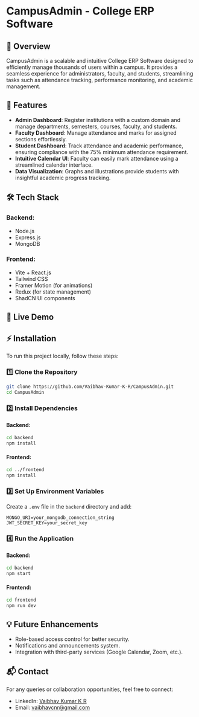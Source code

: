 # CampusAdmin - College ERP Software


## 🚀 Overview
CampusAdmin is a scalable and intuitive College ERP Software designed to efficiently manage thousands of users within a campus. It provides a seamless experience for administrators, faculty, and students, streamlining tasks such as attendance tracking, performance monitoring, and academic management.

## 🌟 Features
- **Admin Dashboard**: Register institutions with a custom domain and manage departments, semesters, courses, faculty, and students.
- **Faculty Dashboard**: Manage attendance and marks for assigned sections effortlessly.
- **Student Dashboard**: Track attendance and academic performance, ensuring compliance with the 75% minimum attendance requirement.
- **Intuitive Calendar UI**: Faculty can easily mark attendance using a streamlined calendar interface.
- **Data Visualization**: Graphs and illustrations provide students with insightful academic progress tracking.

## 🛠 Tech Stack
### Backend:
- Node.js
- Express.js
- MongoDB

### Frontend:
- Vite + React.js
- Tailwind CSS
- Framer Motion (for animations)
- Redux (for state management)
- ShadCN UI components

## 🔗 Live Demo

## ⚡ Installation
To run this project locally, follow these steps:

### 1️⃣ Clone the Repository
```bash
git clone https://github.com/Vaibhav-Kumar-K-R/CampusAdmin.git
cd CampusAdmin
```

### 2️⃣ Install Dependencies
#### Backend:
```bash
cd backend
npm install
```
#### Frontend:
```bash
cd ../frontend
npm install
```

### 3️⃣ Set Up Environment Variables
Create a `.env` file in the `backend` directory and add:
```env
MONGO_URI=your_mongodb_connection_string
JWT_SECRET_KEY=your_secret_key
```

### 4️⃣ Run the Application
#### Backend:
```bash
cd backend
npm start
```
#### Frontend:
```bash
cd frontend
npm run dev
```


## 💡 Future Enhancements
- Role-based access control for better security.
- Notifications and announcements system.
- Integration with third-party services (Google Calendar, Zoom, etc.).



## 📬 Contact
For any queries or collaboration opportunities, feel free to connect:
- LinkedIn: [Vaibhav Kumar K R](https://www.linkedin.com/in/vaibhav-kumar-k-r-608643279?utm_source=share&utm_campaign=share_via&utm_content=profile&utm_medium=android_app)
- Email: vaibhavcnr@gmail.com


